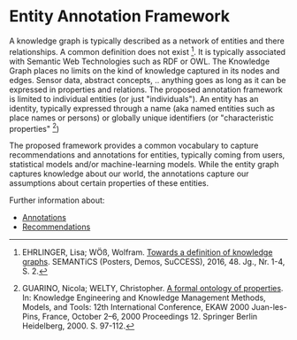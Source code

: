 # Entity Annotation Framework

A knowledge graph is typically described as a network of entities and there relationships. A common definition does not exist [^1]. It is typically associated with Semantic Web Technologies such as RDF or OWL. The Knowledge Graph places no limits on the kind of knowledge captured in its nodes and edges. Sensor data, abstract concepts, .. anything goes as long as it can be expressed in properties and relations. The proposed annotation framework is limited to individual entities (or just "individuals"). An entity has an identity, typically expressed through a name (aka named entities such as place names or persons) or globally unique identifiers (or "characteristic properties" [^2])

The proposed framework provides a common vocabulary to capture recommendations and annotations for entities, typically coming from users, statistical models and/or machine-learning models. While the entity graph captures knowledge about our world, the annotations capture our assumptions about certain properties of these entities.

Further information about: 

* [Annotations](definitions/Annotations.md)
* [Recommendations](definitions/Recommendations.md.md)



[^1]: EHRLINGER, Lisa; WÖß, Wolfram. [Towards a definition of knowledge graphs](https://ceur-ws.org/Vol-1695/paper4.pdf). SEMANTiCS (Posters, Demos, SuCCESS), 2016, 48. Jg., Nr. 1-4, S. 2. 
[^2]: GUARINO, Nicola; WELTY, Christopher. [A formal ontology of properties](https://link.springer.com/book/10.1007/3-540-39967-4#page=110). In: Knowledge Engineering and Knowledge Management Methods, Models, and Tools: 12th International Conference, EKAW 2000 Juan-les-Pins, France, October 2–6, 2000 Proceedings 12. Springer Berlin Heidelberg, 2000. S. 97-112.